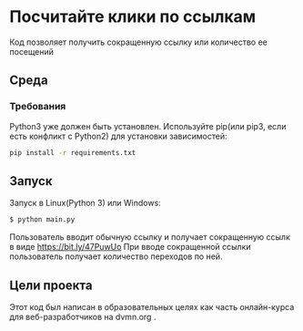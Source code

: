 # Посчитайте клики по ссылкам

Код позволяет получить сокращенную ссылку или количество ее посещений 

## Среда

### Требования

Python3 уже должен быть установлен. Используйте pip(или pip3, если есть конфликт с Python2) для установки зависимостей:

```bash
pip install -r requirements.txt
```
## Запуск

Запуск в Linux(Python 3) или Windows: 

```bash
$ python main.py
``` 
Пользователь вводит обычную ссылку и получает сокращенную ссылк в виде https://bit.ly/47PuwUo
При вводе сокращенной ссылки пользователь получает количество переходов по ней. 

## Цели проекта

Этот код был написан в образовательных целях как часть онлайн-курса для веб-разработчиков на dvmn.org .
